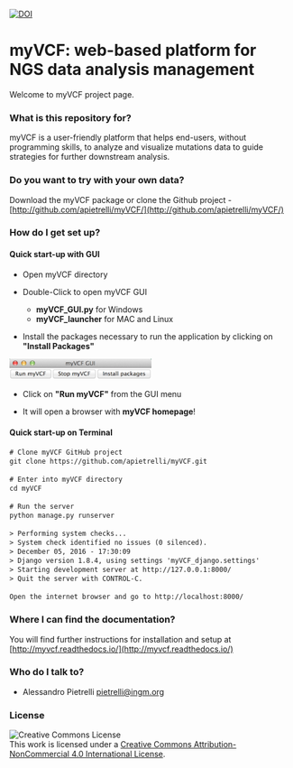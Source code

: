 
[![DOI](https://zenodo.org/badge/73204035.svg)](https://zenodo.org/badge/latestdoi/73204035)

# myVCF: web-based platform for NGS data analysis management #

Welcome to myVCF project page.

### What is this repository for? ###

myVCF is a user-friendly platform that helps end-users, without programming skills, to analyze and visualize mutations data to guide strategies for further downstream analysis.

### Do you want to try with your own data? ###

Download the myVCF package or clone the Github project - [http://github.com/apietrelli/myVCF/](http://github.com/apietrelli/myVCF/)

### How do I get set up? ###

#### Quick start-up with GUI

* Open myVCF directory

* Double-Click to open myVCF GUI

  - **myVCF_GUI.py** for Windows
  - **myVCF_launcher** for MAC and Linux


* Install the packages necessary to run the application by clicking on **"Install Packages"**

<img src="docs/img/myVCF_GUI.png" width="50%">

* Click on **"Run myVCF"** from the GUI menu

* It will open a browser with **myVCF homepage**!

#### Quick start-up on Terminal

``` shell
# Clone myVCF GitHub project
git clone https://github.com/apietrelli/myVCF.git

# Enter into myVCF directory
cd myVCF

# Run the server
python manage.py runserver

> Performing system checks...
> System check identified no issues (0 silenced).
> December 05, 2016 - 17:30:09
> Django version 1.8.4, using settings 'myVCF_django.settings'
> Starting development server at http://127.0.0.1:8000/
> Quit the server with CONTROL-C.

Open the internet browser and go to http://localhost:8000/
```


### Where I can find the documentation? ###

You will find further instructions for installation and setup at [http://myvcf.readthedocs.io/](http://myvcf.readthedocs.io/)

### Who do I talk to? ###

* Alessandro Pietrelli [pietrelli@ingm.org](mailto:pietrelli@ingm.org)

### License ###

<img alt="Creative Commons License" style="border-width:0" src="https://i.creativecommons.org/l/by-nc/4.0/88x31.png" /><br>This work is licensed under a <a rel="license" href="http://creativecommons.org/licenses/by-nc/4.0/">Creative Commons Attribution-NonCommercial 4.0 International License</a>.

